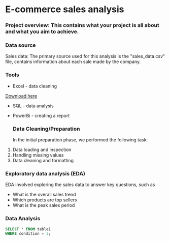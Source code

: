 # E-commerce sales analysis

### Project overview: This contains what your project is all about and what you aim to achieve.

### Data source
Sales data: The primary source used for this analysis is the "sales_data.csv" file, contains information about each sale made by the company.

### Tools
- Excel - data cleaning
  
 [Download here](http://microsoft.com)
- SQL - data analysis
- PowerBi - creating a report

  ### Data Cleaning/Preparation
  In the initial preparation phase, we performed the following task:
 1. Data loading and inspection
 2. Handling missing values
 3. Data cleaning and formatting

### Exploratory data analysis (EDA)
EDA involved exploring the sales data to answer key questions, such as
- What is the overall sales trend
- Which products are top sellers
- What is the peak sales period 

### Data Analysis
```SQL
SELECT * FROM table1
WHERE condition = 2;
```
